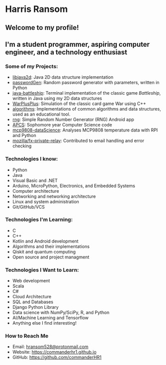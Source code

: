 # Harris Ransom
## Welcome to my profile!
## I'm a student programmer, aspiring computer engineer, and a technology enthusiast

### Some of my Projects:
* [libjava2d](https://github.com/commanderHR1/libjava2d): Java 2D data structure implementation
* [passwordGen](https://github.com/commanderHR1/passwordGen): Random password generator with parameters, written in Python
* [java-battleship](https://github.com/commanderHR1/java-battleship): Terminal implementation of the classic game *Battleship*, written in Java using my 2D data structures
* [WarPlusPlus](https://github.com/commanderHR1/WarPlusPlus): Simulation of the classic card game War using C++ 
* [algorithms](https://github.com/commanderHR1/algorithms): Implementations of common algorithms and data structures, used as an educational tool.
* [rng](https://github.com/commanderHR1/rng): Simple Random Number Generator (RNG) Android app
* [APCS](https://github.com/commanderHR1/APCS): Sophomore year Computer Science code
* [mcp9808-dataScience](https://github.com/commanderHR1/mcp9808-dataScience): Analyses MCP9808 temperature data with RPI and Python
* [mozilla/fx-private-relay](https://github.com/mozilla/fx-private-relay): Contributed to email handling and error checking

### Technologies I know:
* Python
* Java
* Visual Basic and .NET
* Arduino, MicroPython, Electronics, and Embedded Systems
* Computer architecture
* Networking and networking architecture
* Linux and system administration
* Git/GitHub/VCS

### Technologies I'm Learning:
* C
* C++
* Kotlin and Android development
* Algorithms and their implementations
* Qiskit and quantum computing
* Open source and project managment

### Technologies I Want to Learn:
* Web development
* Scala
* C#
* Cloud Architecture
* SQL and Databases
* Django Python Library
* Data science with NumPy/SciPy, R, and Python
* AI/Machine Learning and Tensorflow
* Anything else I find interesting!

### How to Reach Me
* Email: <hransom528@protonmail.com>
* Website: <https://commanderhr1.github.io>
* GitHub: <https://github.com/commanderHR1>
